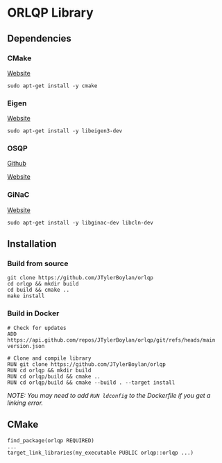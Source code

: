 # ORLQP Library

## Dependencies

### CMake

[Website](https://cmake.org/)

```
sudo apt-get install -y cmake
```

### Eigen

[Website](https://eigen.tuxfamily.org/index.php?title=Main_Page)

```
sudo apt-get install -y libeigen3-dev
```

### OSQP

[Github](https://github.com/osqp/osqp)

[Website](https://osqp.org/)

### GiNaC

[Website](https://www.ginac.de/)

```
sudo apt-get install -y libginac-dev libcln-dev
```

## Installation

### Build from source

```
git clone https://github.com/JTylerBoylan/orlqp
cd orlqp && mkdir build
cd build && cmake ..
make install
```

### Build in Docker

```
# Check for updates
ADD https://api.github.com/repos/JTylerBoylan/orlqp/git/refs/heads/main version.json

# Clone and compile library
RUN git clone https://github.com/JTylerBoylan/orlqp
RUN cd orlqp && mkdir build
RUN cd orlqp/build && cmake ..
RUN cd orlqp/build && cmake --build . --target install
```

*NOTE: You may need to add `RUN ldconfig` to the Dockerfile if you get a linking error.*

## CMake

```
find_package(orlqp REQUIRED)
...
target_link_libraries(my_executable PUBLIC orlqp::orlqp ...)
```